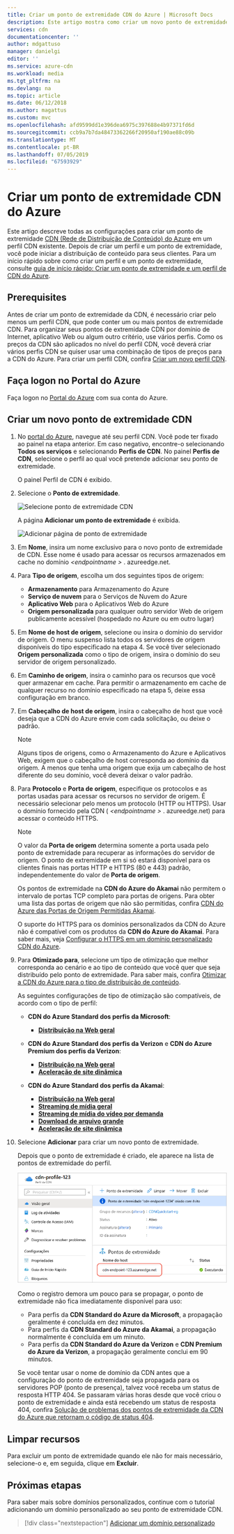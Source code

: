 ```yaml
---
title: Criar um ponto de extremidade CDN do Azure | Microsoft Docs
description: Este artigo mostra como criar um novo ponto de extremidade CDN (Rede de Distribuição de Conteúdo) do Azure, incluindo configurações avançadas.
services: cdn
documentationcenter: ''
author: mdgattuso
manager: danielgi
editor: ''
ms.service: azure-cdn
ms.workload: media
ms.tgt_pltfrm: na
ms.devlang: na
ms.topic: article
ms.date: 06/12/2018
ms.author: magattus
ms.custom: mvc
ms.openlocfilehash: afd9599dd1e396dea6975c397688e4b97371fd6d
ms.sourcegitcommit: ccb9a7b7da48473362266f20950af190ae88c09b
ms.translationtype: MT
ms.contentlocale: pt-BR
ms.lasthandoff: 07/05/2019
ms.locfileid: "67593929"
---
```

# <a name="create-an-azure-cdn-endpoint"></a>Criar um ponto de extremidade CDN do Azure
Este artigo descreve todas as configurações para criar um ponto de extremidade [CDN (Rede de Distribuição de Conteúdo) do Azure](cdn-overview.md) em um perfil CDN existente. Depois de criar um perfil e um ponto de extremidade, você pode iniciar a distribuição de conteúdo para seus clientes. Para um início rápido sobre como criar um perfil e um ponto de extremidade, consulte [guia de início rápido: Criar um ponto de extremidade e um perfil de CDN do Azure](cdn-create-new-endpoint.md).

## <a name="prerequisites"></a>Prerequisites
Antes de criar um ponto de extremidade da CDN, é necessário criar pelo menos um perfil CDN, que pode conter um ou mais pontos de extremidade CDN. Para organizar seus pontos de extremidade CDN por domínio de Internet, aplicativo Web ou algum outro critério, use vários perfis. Como os preços da CDN são aplicados no nível do perfil CDN, você deverá criar vários perfis CDN se quiser usar uma combinação de tipos de preços para a CDN do Azure. Para criar um perfil CDN, confira [Criar um novo perfil CDN](cdn-create-new-endpoint.md#create-a-new-cdn-profile).

## <a name="log-in-to-the-azure-portal"></a>Faça logon no Portal do Azure
Faça logon no [Portal do Azure](https://portal.azure.com) com sua conta do Azure.

## <a name="create-a-new-cdn-endpoint"></a>Criar um novo ponto de extremidade CDN

1. No [portal do Azure](https://portal.azure.com), navegue até seu perfil CDN. Você pode ter fixado ao painel na etapa anterior. Em caso negativo, encontre-o selecionando **Todos os serviços** e selecionando **Perfis de CDN**. No painel **Perfis de CDN**, selecione o perfil ao qual você pretende adicionar seu ponto de extremidade. 
   
    O painel Perfil de CDN é exibido.

2. Selecione o **Ponto de extremidade**.
   
    ![Selecione ponto de extremidade CDN](./media/cdn-create-endpoint-how-to/cdn-select-endpoint.png)
   
    A página **Adicionar um ponto de extremidade** é exibida.
   
    ![Adicionar página de ponto de extremidade](./media/cdn-create-endpoint-how-to/cdn-add-endpoint-page.png)

3. Em **Nome**, insira um nome exclusivo para o novo ponto de extremidade de CDN. Esse nome é usado para acessar os recursos armazenados em cache no domínio  _\<endpointname >_ . azureedge.net.

4. Para **Tipo de origem**, escolha um dos seguintes tipos de origem: 
   - **Armazenamento** para Armazenamento do Azure
   - **Serviço de nuvem** para o Serviços de Nuvem do Azure
   - **Aplicativo Web** para o Aplicativos Web do Azure
   - **Origem personalizada** para qualquer outro servidor Web de origem publicamente acessível (hospedado no Azure ou em outro lugar)

5. Em **Nome de host de origem**, selecione ou insira o domínio do servidor de origem. O menu suspenso lista todos os servidores de origem disponíveis do tipo especificado na etapa 4. Se você tiver selecionado **Origem personalizada** como o tipo de origem, insira o domínio do seu servidor de origem personalizado.
    
6. Em **Caminho de origem**, insira o caminho para os recursos que você quer armazenar em cache. Para permitir o armazenamento em cache de qualquer recurso no domínio especificado na etapa 5, deixe essa configuração em branco.
    
7. Em **Cabeçalho de host de origem**, insira o cabeçalho de host que você deseja que a CDN do Azure envie com cada solicitação, ou deixe o padrão.
   
   > [!NOTE]
   > Alguns tipos de origens, como o Armazenamento do Azure e Aplicativos Web, exigem que o cabeçalho de host corresponda ao domínio da origem. A menos que tenha uma origem que exija um cabeçalho de host diferente do seu domínio, você deverá deixar o valor padrão.
   > 
    
8. Para **Protocolo** e **Porta de origem**, especifique os protocolos e as portas usadas para acessar os recursos no servidor de origem. É necessário selecionar pelo menos um protocolo (HTTP ou HTTPS). Usar o domínio fornecido pela CDN ( _\<endpointname >_ . azureedge.net) para acessar o conteúdo HTTPS. 
   
   > [!NOTE]
   > O valor da **Porta de origem** determina somente a porta usada pelo ponto de extremidade para recuperar as informações do servidor de origem. O ponto de extremidade em si só estará disponível para os clientes finais nas portas HTTP e HTTPS (80 e 443) padrão, independentemente do valor de **Porta de origem**.  
   > 
   > Os pontos de extremidade na **CDN do Azure do Akamai** não permitem o intervalo de portas TCP completo para portas de origens. Para obter uma lista das portas de origem que não são permitidas, confira [CDN do Azure das Portas de Origem Permitidas Akamai](/previous-versions/azure/mt757337(v=azure.100)).  
   > 
   > O suporte do HTTPS para os domínios personalizados da CDN do Azure não é compatível com os produtos da **CDN do Azure do Akamai**. Para saber mais, veja [Configurar o HTTPS em um domínio personalizado CDN do Azure](cdn-custom-ssl.md).
    
9. Para **Otimizado para**, selecione um tipo de otimização que melhor corresponda ao cenário e ao tipo de conteúdo que você quer que seja distribuído pelo ponto de extremidade. Para saber mais, confira [Otimizar a CDN do Azure para o tipo de distribuição de conteúdo](cdn-optimization-overview.md).

    As seguintes configurações de tipo de otimização são compatíveis, de acordo com o tipo de perfil:
    - **CDN do Azure Standard dos perfis da Microsoft**:
       - [**Distribuição na Web geral**](cdn-optimization-overview.md#general-web-delivery)

    - **CDN do Azure Standard dos perfis da Verizon** e **CDN do Azure Premium dos perfis da Verizon**:
       - [**Distribuição na Web geral**](cdn-optimization-overview.md#general-web-delivery)
       - [**Aceleração de site dinâmica**](cdn-optimization-overview.md#dynamic-site-acceleration)

    - **CDN do Azure Standard dos perfis da Akamai**:
       - [**Distribuição na Web geral**](cdn-optimization-overview.md#general-web-delivery)
       - [**Streaming de mídia geral**](cdn-optimization-overview.md#general-media-streaming)
       - [**Streaming de mídia do vídeo por demanda**](cdn-optimization-overview.md#video-on-demand-media-streaming)
       - [**Download de arquivo grande**](cdn-optimization-overview.md#large-file-download)
       - [**Aceleração de site dinâmica**](cdn-optimization-overview.md#dynamic-site-acceleration)

10. Selecione **Adicionar** para criar um novo ponto de extremidade.
   
    Depois que o ponto de extremidade é criado, ele aparece na lista de pontos de extremidade do perfil.
    
    ![Ponto de extremidade CDN](./media/cdn-create-new-endpoint/cdn-endpoint-success.png)
    
    Como o registro demora um pouco para se propagar, o ponto de extremidade não fica imediatamente disponível para uso: 
    - Para perfis da **CDN Standard do Azure da Microsoft**, a propagação geralmente é concluída em dez minutos. 
    - Para perfis da **CDN Standard do Azure da Akamai**, a propagação normalmente é concluída em um minuto. 
    - Para perfis da **CDN Standard do Azure da Verizon** e **CDN Premium do Azure da Verizon**, a propagação geralmente conclui em 90 minutos. 
   
    Se você tentar usar o nome de domínio da CDN antes que a configuração do ponto de extremidade seja propagada para os servidores POP (ponto de presença), talvez você receba um status de resposta HTTP 404. Se passaram várias horas desde que você criou o ponto de extremidade e ainda está recebendo um status de resposta 404, confira [Solução de problemas dos pontos de extremidade da CDN do Azure que retornam o código de status 404](cdn-troubleshoot-endpoint.md).

## <a name="clean-up-resources"></a>Limpar recursos
Para excluir um ponto de extremidade quando ele não for mais necessário, selecione-o e, em seguida, clique em **Excluir**. 

## <a name="next-steps"></a>Próximas etapas
Para saber mais sobre domínios personalizados, continue com o tutorial adicionando um domínio personalizado ao seu ponto de extremidade CDN.

> [!div class="nextstepaction"]
> [Adicionar um domínio personalizado](cdn-map-content-to-custom-domain.md)


